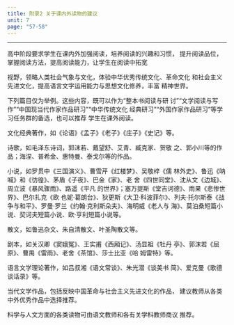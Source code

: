 ```yaml
---
title: 附录2 关于课内外读物的建议
unit: 7
page: "57-58"
---
```


___

高中阶段要求学生在课内外加强阅读，培养阅读的兴趣和习惯，
提升阅读品位，掌握阅读方法，提高阅读能力，让学生在阅读中拓宽
<!-- 57 -->
视野，领略人类社会气象与文化，体验中华优秀传统文化、革命文化
和社会主义先进文化，提高语言文字运用能力与思想文化修养，丰富
精神世界。

下列篇目仅为举例。这些内容，既可以作为“整本书阅读与研
讨”“文学阅读与写作”“中国现当代作家作品研习”“中华传统文化
经典研习”“外国作家作品研习”等学习任务群的备选，也可以推荐
学生在课外阅读。

文化经典著作，如《论语》《孟子》《老子》《庄子》《史记》等。

诗歌，如毛泽东诗词，郭沫若、戴望舒、艾青、臧克家、贺敬
之、郭小川等的作品；海涅、普希金、惠特曼、泰戈尔等的作品。

小说，如罗贯中《三国演义》、曹雪芹《红楼梦》、吴敬梓《儒
林外史》、鲁迅《呐喊》和《彷徨》、茅盾《子夜》、巴金《家》、老
舍《四世同堂》、沈从文《边城》、周立波《暴风骤雨》、路遥《平凡
的世界》；塞万提斯《堂吉诃德》、雨果《悲惨世界》、巴尔扎克《欧
也妮·葛朗台》、狄更斯《大卫·科波菲尔》、列夫·托尔斯泰《战
争与和平》、罗曼·罗兰《约翰·克利斯朵夫》、海明威《老人与
海》、莫泊桑短篇小说、契诃夫短篇小说、欧·亨利短篇小说等。

散文，如鲁迅杂文、朱自清散文、叶圣陶散文等。

剧本，如关汉卿《窦娥冤》、王实甫《西厢记》、汤显祖《牡丹
亭》、郭沫若《屈原》、曹禺《雷雨》、老舍《茶馆》、莎士比亚《哈
姆雷特》等。

语言文学理论著作，如吕叔湘《语文常谈》、朱光潜《谈美书
简》、爱克曼《歌德谈话录》等。

当代文学作品，包括反映中国革命与社会主义先进文化的作品，
建议教师从各类中外优秀作品中选择推荐。

科学与人文方面的各类读物可由语文教师和各有关学科教师商议
推荐。

<!-- 58 -->
